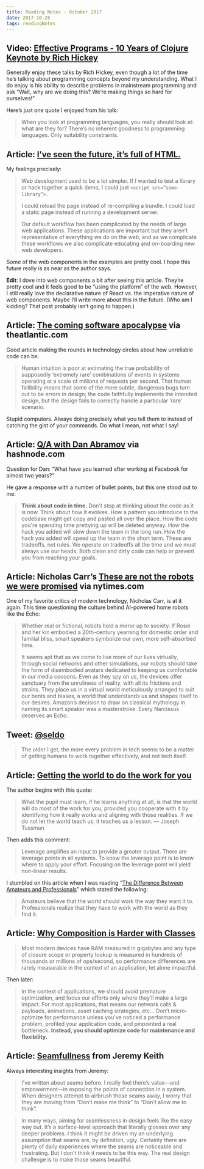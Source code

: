 ```yaml
---
title: Reading Notes - October 2017
date: 2017-10-28
tags: readingNotes
---
```


## Video: [Effective Programs - 10 Years of Clojure Keynote by Rich Hickey](https://youtu.be/2V1FtfBDsLU)

Generally enjoy these talks by Rich Hickey, even though a lot of the time he’s talking about programming concepts beyond my understanding. What I do enjoy is his ability to describe problems in mainstream programming and ask “Wait, why are we doing this? We’re making things so hard for ourselves!” 

Here’s just one quote I enjoyed from his talk:

> When you look at programming languages, you really should look at: what are they for? There’s no inherent goodness to programming languages. Only suitability constraints. 


## Article: [I’ve seen the future, it’s full of HTML.](https://medium.com/@mikeal/ive-seen-the-future-it-s-full-of-html-2577246f2210)

My feelings precisely:

> Web development used to be a lot simpler. If I wanted to test a library or hack together a quick demo, I could just `<script src=”some-library”>`.
>
> I could reload the page instead of re-compiling a bundle. I could load a static page instead of running a development server.
>
> Our default workflow has been complicated by the needs of large web applications. These applications are important but they aren’t representative of everything we do on the web, and as we complicate these workflows we also complicate educating and on-boarding new web developers.

Some of the web components in the examples are pretty cool. I hope this future really is as near as the author says.

**Edit**: I dove into web components a bit after seeing this article. They’re pretty cool and it feels good to be “using the platform” of the web. However, I still really love the declarative nature of React vs. the imperative nature of web components. Maybe I’ll write more about this in the future. (Who am I kidding? That post probably isn’t going to happen.)

## Article: [The coming software apocalypse](https://www.theatlantic.com/technology/archive/2017/09/saving-the-world-from-code/540393/) via theatlantic.com

Good article making the rounds in technology circles about how unreliable code can be.

> Human intuition is poor at estimating the true probability of supposedly ‘extremely rare’ combinations of events in systems operating at a scale of millions of requests per second. That human fallibility means that some of the more subtle, dangerous bugs turn out to be errors in design; the code faithfully implements the intended design, but the design fails to correctly handle a particular ‘rare’ scenario.

Stupid computers. Always doing precisely what you tell them to instead of catching the gist of your commands. Do what I mean, not what I say!

## Article: [Q/A with Dan Abramov](https://hashnode.com/post/what-have-you-learned-after-working-at-facebook-for-almost-two-years-have-you-grown-as-a-developer-and-what-are-some-of-the-key-takeaways-cj7q3gkjx019xkhwujchsrtho) via hashnode.com

Question for Dan: “What have you learned after working at Facebook for almost two years?” 

He gave a response with a number of bullet points, but this one stood out to me:

> **Think about code in time.** Don't stop at thinking about the code as it is now. Think about how it evolves. How a pattern you introduce to the codebase might get copy and pasted all over the place. How the code you're spending time prettying up will be deleted anyway. How the hack you added will slow down the team in the long run. How the hack you added will speed up the team in the short term. These are tradeoffs, not rules. We operate on tradeoffs all the time and we must always use our heads. Both clean and dirty code can help or prevent you from reaching your goals.

## Article: Nicholas Carr’s [These are not the robots we were promised](https://mobile.nytimes.com/2017/09/09/opinion/sunday/household-robots-alexa-homepod.html) via nytimes.com

One of my favorite critics of modern technology, Nicholas Carr, is at it again. This time questioning the culture behind AI-powered home robots like the Echo:

> Whether real or fictional, robots hold a mirror up to society. If Rosie and her kin embodied a 20th-century yearning for domestic order and familial bliss, smart speakers symbolize our own, more self-absorbed time.
> 
> It seems apt that as we come to live more of our lives virtually, through social networks and other simulations, our robots should take the form of disembodied avatars dedicated to keeping us comfortable in our media cocoons. Even as they spy on us, the devices offer sanctuary from the unruliness of reality, with all its frictions and strains. They place us in a virtual world meticulously arranged to suit our bents and biases, a world that understands us and shapes itself to our desires. Amazon’s decision to draw on classical mythology in naming its smart speaker was a masterstroke. Every Narcissus deserves an Echo.


## Tweet: [@seldo](https://twitter.com/seldo/status/900214967286345728)

> The older I get, the more every problem in tech seems to be a matter of getting humans to work together effectively, and not tech itself.

## Article: [Getting the world to do the work for you](https://www.farnamstreetblog.com/2016/02/joseph-tussman/)

The author begins with this quote:

> What the pupil must learn, if he learns anything at all, is that the world will do most of the work for you, provided you cooperate with it by identifying how it really works and aligning with those realities. If we do not let the world teach us, it teaches us a lesson. — Joseph Tussman

Then adds this comment:

> Leverage amplifies an input to provide a greater output. There are leverage points in all systems. To know the leverage point is to know where to apply your effort. Focusing on the leverage point will yield non-linear results. 

I stumbled on this article when I was reading “[The Difference Between Amateurs and Professionals](https://www.farnamstreetblog.com/2017/08/amateurs-professionals/)” which stated the following:

> Amateurs believe that the world should work the way they want it to. Professionals realize that they have to work with the world as they find it. 


## Article: [Why Composition is Harder with Classes](https://medium.com/javascript-scene/why-composition-is-harder-with-classes-c3e627dcd0aa)

> Most modern devices have RAM measured in gigabytes and any type of closure scope or property lookup is measured in hundreds of thousands or millions of ops/second, so performance differences are rarely measurable in the context of an application, let alone impactful.

Then later:

> In the context of applications, we should avoid premature optimization, and focus our efforts only where they’ll make a large impact. For most applications, that means our network calls & payloads, animations, asset caching strategies, etc…
> Don’t micro-optimize for performance unless you’ve noticed a performance problem, profiled your application code, and pinpointed a real bottleneck.
> **Instead, you should optimize code for maintenance and flexibility.**

## Article: [Seamfullness](https://adactio.com/journal/12604) from Jeremy Keith

Always interesting insights from Jeremy:

> I’ve written about seams before. I really feel there’s value—and empowerment—in exposing the points of connection in a system. When designers attempt to airbrush those seams away, I worry that they are moving from “Don’t make me think” to “Don’t allow me to think”.

> In many ways, aiming for seamlessness in design feels like the easy way out. It’s a surface-level approach that literally glosses over any deeper problems. I think it might be driven my an underlying assumption that seams are, by definition, ugly. Certainly there are plenty of daily experiences where the seams are noticeable and frustrating. But I don’t think it needs to be this way. The real design challenge is to make those seams beautiful.